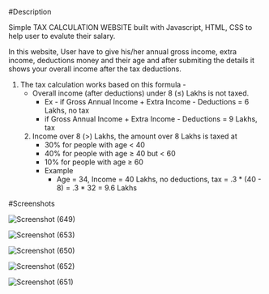 #Description

Simple TAX CALCULATION WEBSITE built with Javascript, HTML, CSS to help user to evalute their salary.

In this website, User have to give his/her annual gross income, extra income, deductions money and their age and after submiting the details it shows your overall income after the tax deductions.

1) The tax calculation works based on this formula -
    - Overall income (after deductions) under 8 (≤) Lakhs is not taxed.
        - Ex - if Gross Annual Income + Extra Income - Deductions =  6 Lakhs, no tax
        - if Gross Annual Income + Extra Income - Deductions =  9 Lakhs, tax
    2) Income over 8 (>) Lakhs, the amount over 8 Lakhs is taxed at
        - 30% for people with age < 40
        - 40% for people with age ≥ 40 but < 60
        - 10% for people with age ≥ 60
        - Example
            - Age = 34, Income = 40 Lakhs, no deductions, tax = .3 * (40 - 8) = .3 * 32 = 9.6 Lakhs

#Screenshots

![Screenshot (649)](https://github.com/Kunal-Deep011/Tax-Calculation-Website/assets/117732649/5b27354a-1959-4fba-9543-5790b00caa08)

![Screenshot (653)](https://github.com/Kunal-Deep011/Tax-Calculation-Website/assets/117732649/ca14b7d8-8c10-479f-9624-530b7d4f403a)

![Screenshot (650)](https://github.com/Kunal-Deep011/Tax-Calculation-Website/assets/117732649/dea0c444-3579-4ae7-a215-5917b6b7ab26)

![Screenshot (652)](https://github.com/Kunal-Deep011/Tax-Calculation-Website/assets/117732649/055b4fe0-cf45-41b0-a981-219b2eae5845)

![Screenshot (651)](https://github.com/Kunal-Deep011/Tax-Calculation-Website/assets/117732649/df92d521-4654-45a1-85ce-43b497ba7e93)
